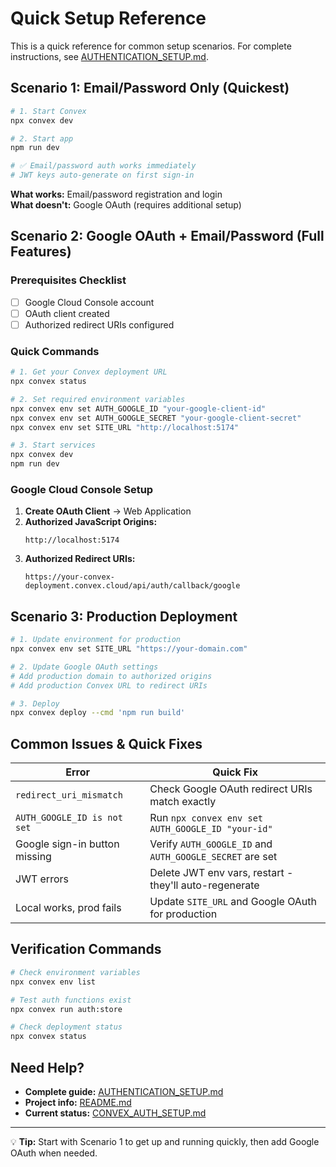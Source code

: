# Quick Setup Reference

This is a quick reference for common setup scenarios. For complete instructions, see [AUTHENTICATION_SETUP.md](./AUTHENTICATION_SETUP.md).

## Scenario 1: Email/Password Only (Quickest)

```bash
# 1. Start Convex
npx convex dev

# 2. Start app
npm run dev

# ✅ Email/password auth works immediately
# JWT keys auto-generate on first sign-in
```

**What works:** Email/password registration and login  
**What doesn't:** Google OAuth (requires additional setup)

## Scenario 2: Google OAuth + Email/Password (Full Features)

### Prerequisites Checklist

- [ ] Google Cloud Console account
- [ ] OAuth client created
- [ ] Authorized redirect URIs configured

### Quick Commands

```bash
# 1. Get your Convex deployment URL
npx convex status

# 2. Set required environment variables
npx convex env set AUTH_GOOGLE_ID "your-google-client-id"
npx convex env set AUTH_GOOGLE_SECRET "your-google-client-secret"
npx convex env set SITE_URL "http://localhost:5174"

# 3. Start services
npx convex dev
npm run dev
```

### Google Cloud Console Setup

1. **Create OAuth Client** → Web Application
2. **Authorized JavaScript Origins:**
   ```
   http://localhost:5174
   ```
3. **Authorized Redirect URIs:**
   ```
   https://your-convex-deployment.convex.cloud/api/auth/callback/google
   ```

## Scenario 3: Production Deployment

```bash
# 1. Update environment for production
npx convex env set SITE_URL "https://your-domain.com"

# 2. Update Google OAuth settings
# Add production domain to authorized origins
# Add production Convex URL to redirect URIs

# 3. Deploy
npx convex deploy --cmd 'npm run build'
```

## Common Issues & Quick Fixes

| Error                         | Quick Fix                                                |
| ----------------------------- | -------------------------------------------------------- |
| `redirect_uri_mismatch`       | Check Google OAuth redirect URIs match exactly           |
| `AUTH_GOOGLE_ID is not set`   | Run `npx convex env set AUTH_GOOGLE_ID "your-id"`        |
| Google sign-in button missing | Verify `AUTH_GOOGLE_ID` and `AUTH_GOOGLE_SECRET` are set |
| JWT errors                    | Delete JWT env vars, restart - they'll auto-regenerate   |
| Local works, prod fails       | Update `SITE_URL` and Google OAuth for production        |

## Verification Commands

```bash
# Check environment variables
npx convex env list

# Test auth functions exist
npx convex run auth:store

# Check deployment status
npx convex status
```

## Need Help?

- **Complete guide:** [AUTHENTICATION_SETUP.md](./AUTHENTICATION_SETUP.md)
- **Project info:** [README.md](../README.md)
- **Current status:** [CONVEX_AUTH_SETUP.md](./CONVEX_AUTH_SETUP.md)

---

💡 **Tip:** Start with Scenario 1 to get up and running quickly, then add Google OAuth when needed.
